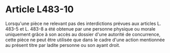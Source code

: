 # Article L483-10

Lorsqu'une pièce ne relevant pas des interdictions prévues aux articles L. 483-5 et L. 483-8 a été obtenue par une personne physique ou morale uniquement grâce à son accès au dossier d'une autorité de concurrence, cette pièce ne peut être utilisée que dans le cadre d'une action mentionnée au présent titre par ladite personne ou son ayant droit.
